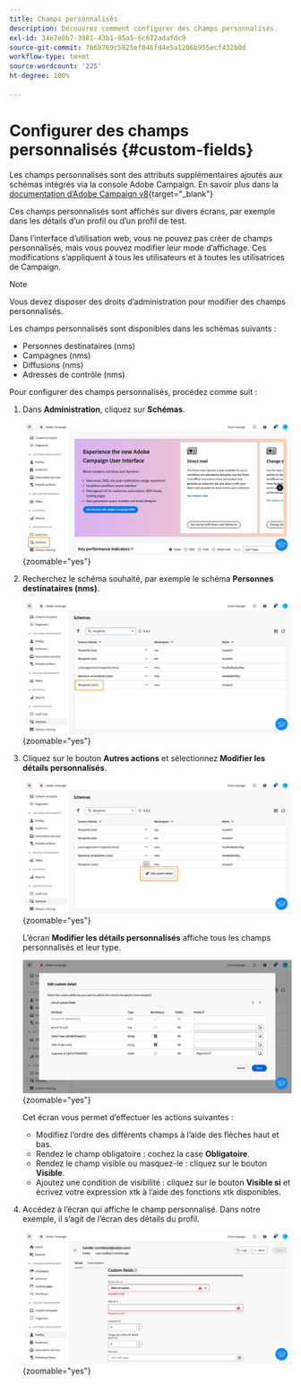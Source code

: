 ```yaml
---
title: Champs personnalisés
description: Découvrez comment configurer des champs personnalisés.
exl-id: 34e7e0b7-3981-43b1-95a5-6c672adafdc9
source-git-commit: 7b6b769c5825ef046fd4e5a1206b955ecf432b0d
workflow-type: tm+mt
source-wordcount: '225'
ht-degree: 100%

---
```


# Configurer des champs personnalisés {#custom-fields}

Les champs personnalisés sont des attributs supplémentaires ajoutés aux schémas intégrés via la console Adobe Campaign. En savoir plus dans la [documentation d’Adobe Campaign v8](https://experienceleague.adobe.com/docs/campaign/campaign-v8/developer/shemas-forms/extend-schema.html?lang=fr){target="_blank"}

Ces champs personnalisés sont affichés sur divers écrans, par exemple dans les détails d’un profil ou d’un profil de test.

Dans l’interface d’utilisation web, vous ne pouvez pas créer de champs personnalisés, mais vous pouvez modifier leur mode d’affichage. Ces modifications s’appliquent à tous les utilisateurs et à toutes les utilisatrices de Campaign.

>[!NOTE]
>
>Vous devez disposer des droits d’administration pour modifier des champs personnalisés.

Les champs personnalisés sont disponibles dans les schémas suivants :

* Personnes destinataires (nms)
* Campagnes (nms)
* Diffusions (nms)
* Adresses de contrôle (nms)

Pour configurer des champs personnalisés, procédez comme suit :

1. Dans **Administration**, cliquez sur **Schémas**.

   ![](assets/custom-fields.png){zoomable="yes"}

1. Recherchez le schéma souhaité, par exemple le schéma **Personnes destinataires (nms)**.

   ![](assets/custom-fields2.png){zoomable="yes"}

1. Cliquez sur le bouton **Autres actions** et sélectionnez **Modifier les détails personnalisés**.

   ![](assets/custom-fields3.png){zoomable="yes"}

   L’écran **Modifier les détails personnalisés** affiche tous les champs personnalisés et leur type.

   ![](assets/custom-fields4.png){zoomable="yes"}

   Cet écran vous permet d’effectuer les actions suivantes :

   * Modifiez l’ordre des différents champs à l’aide des flèches haut et bas.
   * Rendez le champ obligatoire : cochez la case **Obligatoire**.
   * Rendez le champ visible ou masquez-le : cliquez sur le bouton **Visible**.
   * Ajoutez une condition de visibilité : cliquez sur le bouton **Visible si** et écrivez votre expression xtk à l’aide des fonctions xtk disponibles.

1. Accédez à l’écran qui affiche le champ personnalisé. Dans notre exemple, il s’agit de l’écran des détails du profil.

   ![](assets/custom-fields5.png){zoomable="yes"}
